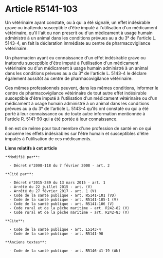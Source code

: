 # Article R5141-103

Un vétérinaire ayant constaté, ou à qui a été signalé, un effet indésirable grave ou inattendu susceptible d'être imputé à
l'utilisation d'un médicament vétérinaire, qu'il l'ait ou non prescrit ou d'un médicament à usage humain administré à un
animal dans les conditions prévues au a du 3° de l'article L. 5143-4, en fait la déclaration immédiate au centre de
pharmacovigilance vétérinaire. 

Un pharmacien ayant eu connaissance d'un effet indésirable grave ou inattendu susceptible d'être imputé à l'utilisation d'un
médicament vétérinaire ou d'un médicament à usage humain administré à un animal dans les conditions prévues au a du 3° de
l'article L. 5143-4 le déclare également aussitôt au centre de pharmacovigilance vétérinaire. 

Ces mêmes professionnels peuvent, dans les mêmes conditions, informer le centre de pharmacovigilance vétérinaire de tout
autre effet indésirable susceptible d'être imputé à l'utilisation d'un médicament vétérinaire ou d'un médicament à usage
humain administré à un animal dans les conditions prévues au a du 3° de l'article L. 5143-4 qu'ils ont constaté ou qui a été
porté à leur connaissance ou de toute autre information mentionnée à l'article R. 5141-90 qui a été portée à leur
connaissance. 

Il en est de même pour tout membre d'une profession de santé en ce qui concerne les effets indésirables sur l'être humain et
susceptibles d'être imputés à l'utilisation de ces médicaments.

**Liens relatifs à cet article**

	**Modifié par**:

	  - Décret n°2008-118 du 7 février 2008 - art. 2

	**Cité par**:

	  - Décret n°2015-289 du 13 mars 2015 - art. 1
	  - Arrêté du 22 juillet 2015 - art. (V)
	  - Arrêté du 27 février 2017 - art. 1 (V)
	  - Code de la santé publique - art. R5141-101 (VD)
	  - Code de la santé publique - art. R5141-105-1 (V)
	  - Code de la santé publique - art. R5141-106 (V)
	  - Code rural et de la pêche maritime - art. R242-82 (V)
	  - Code rural et de la pêche maritime - art. R242-83 (V)

	**Cite**:

	  - Code de la santé publique - art. L5143-4
	  - Code de la santé publique - art. R5141-90

	**Anciens textes**:

	  - Code de la santé publique - art. R5146-41-19 (Ab)

